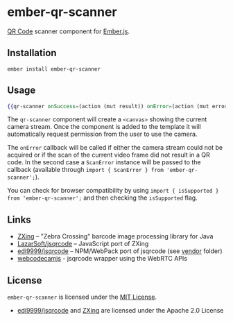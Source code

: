 
ember-qr-scanner
==============================================================================

[QR Code](https://en.wikipedia.org/wiki/QR_code) scanner component for
[Ember.js](http://emberjs.com/).


Installation
------------------------------------------------------------------------------

```
ember install ember-qr-scanner
```


Usage
------------------------------------------------------------------------------

```hbs
{{qr-scanner onSuccess=(action (mut result)) onError=(action (mut error))}}
```

The `qr-scanner` component will create a `<canvas>` showing the current camera
stream. Once the component is added to the template it will automatically
request permission from the user to use the camera.

The `onError` callback will be called if either the camera stream could not be
acquired or if the scan of the current video frame did not result in a QR
code. In the second case a `ScanError` instance will be passed to the callback
(available through `import { ScanError } from 'ember-qr-scanner';`).

You can check for browser compatibility by using
`import { isSupported } from 'ember-qr-scanner';` and then checking the
`isSupported` flag.


Links
------------------------------------------------------------------------------

- [ZXing](https://github.com/zxing/zxing) – "Zebra Crossing" barcode image
  processing library for Java
- [LazarSoft/jsqrcode](https://github.com/LazarSoft/jsqrcode) – JavaScript
  port of ZXing
- [edi9999/jsqrcode](https://github.com/edi9999/jsqrcode) – NPM/WebPack port
  of jsqrcode (see [vendor](vendor) folder)
- [webcodecamjs](https://github.com/andrastoth/webcodecamjs) - jsqrcode
  wrapper using the WebRTC APIs


License
-------------------------------------------------------------------------------

`ember-qr-scanner` is licensed under the [MIT License](LICENSE.md).

- [edi9999/jsqrcode](https://github.com/edi9999/jsqrcode) and
  [ZXing](https://github.com/zxing/zxing) are licensed under the Apache 2.0
  License
